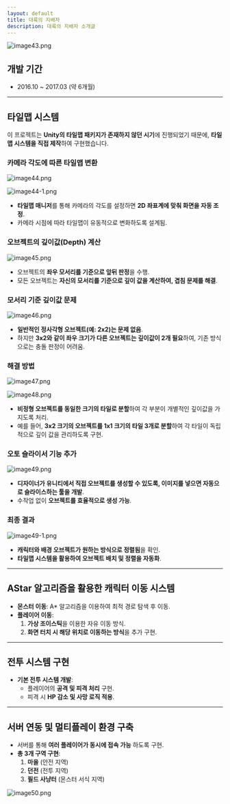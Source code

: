 ```yaml
---
layout: default
title: 대륙의 지배자
description: 대륙의 지배자 소개글
---
```


![image43.png](./assets/image43.png)

## 개발 기간

- 2016.10 ~ 2017.03 (약 6개월)

---

## 타일맵 시스템

이 프로젝트는 **Unity의 타일맵 패키지가 존재하지 않던 시기**에 진행되었기 때문에, **타일맵 시스템을 직접 제작**하여 구현했습니다.

### **카메라 각도에 따른 타일맵 변환**

![image44.png](./assets/image44.png)

![image44-1.png](./assets/image44-1.png)

- **타일맵 매니저**를 통해 카메라의 각도를 설정하면 **2D 좌표계에 맞춰 화면을 자동 조정**.
- 카메라 시점에 따라 타일맵이 유동적으로 변화하도록 설계됨.

### **오브젝트의 깊이값(Depth) 계산**

![image45.png](./assets/image45.png)

- 오브젝트의 **좌우 모서리를 기준으로 앞뒤 판정**을 수행.
- 모든 오브젝트는 **자신의 모서리를 기준으로 깊이 값을 계산하여, 겹침 문제를 해결**.

### **모서리 기준 깊이값 문제**

![image46.png](./assets/image46.png)

- **일반적인 정사각형 오브젝트(예: 2x2)는 문제 없음**.
- 하지만 **3x2와 같이 좌우 크기가 다른 오브젝트는 깊이값이 2개 필요**하여, 기존 방식으로는 충돌 판정이 어려움.

### **해결 방법**

![image47.png](./assets/image47.png)

![image48.png](./assets/image48.png)

- **비정형 오브젝트를 동일한 크기의 타일로 분할**하여 각 부분이 개별적인 깊이값을 가지도록 처리.
- 예를 들어, **3x2 크기의 오브젝트를 1x1 크기의 타일 3개로 분할**하여 각 타일이 독립적으로 깊이 값을 관리하도록 구현.

### **오토 슬라이서 기능 추가**

![image49.png](./assets/image49.png)

- **디자이너가 유니티에서 직접 오브젝트를 생성할 수 있도록, 이미지를 넣으면 자동으로 슬라이스하는 툴을 개발**.
- 수작업 없이 **오브젝트를 효율적으로 생성 가능**.

### **최종 결과**

![image49-1.png](./assets/image49-1.png)

- **캐릭터와 배경 오브젝트가 원하는 방식으로 정렬됨**을 확인.
- **타일맵 시스템을 활용하여 오브젝트 배치 및 정렬을 자동화**.

---

## AStar 알고리즘을 활용한 캐릭터 이동 시스템

- **몬스터 이동**: A* 알고리즘을 이용하여 최적 경로 탐색 후 이동.
- **플레이어 이동**:
    1. **가상 조이스틱**을 이용한 자유 이동 방식.
    2. **화면 터치 시 해당 위치로 이동하는 방식**을 추가 구현.

---

## 전투 시스템 구현

- **기본 전투 시스템 개발**:
    - 플레이어의 **공격 및 피격 처리** 구현.
    - 피격 시 **HP 감소 및 사망 로직 적용**.

---

## 서버 연동 및 멀티플레이 환경 구축

- 서버를 통해 **여러 플레이어가 동시에 접속 가능** 하도록 구현.
- **총 3개 구역 구현**:
    1. **마을** (안전 지역)
    2. **던전** (전투 지역)
    3. **필드 사냥터** (몬스터 서식 지역)

![image50.png](./assets/image50.png)
